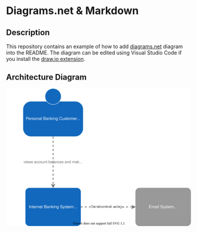 Diagrams.net & Markdown
===========
Description
-----------
This repository contains an example of how to add [diagrams.net](https://www.diagrams.net/) diagram into the README.  The diagram can be edited using Visual Studio Code if you install the [draw.io extension](https://marketplace.visualstudio.com/items?itemName=hediet.vscode-drawio).

Architecture Diagram
------------
![sample1](./diagrams/sample1.drawio.svg)
